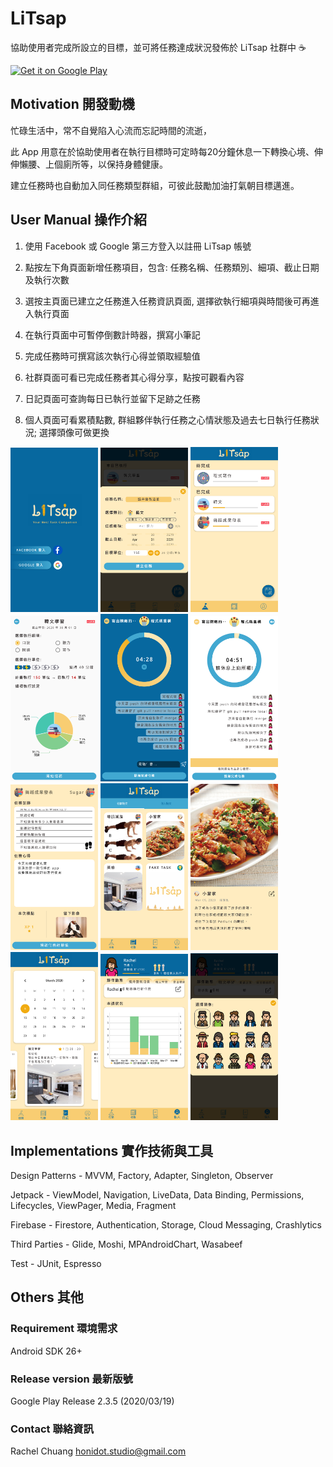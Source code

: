 # LiTsap
協助使用者完成所設立的目標，並可將任務達成狀況發佈於 LiTsap 社群中 :coffee:

<a href='https://play.google.com/store/apps/details?id=studio.honidot.litsap&pcampaignid=pcampaignidMKT-Other-global-all-co-prtnr-py-PartBadge-Mar2515-1'><img alt='Get it on Google Play' src='https://play.google.com/intl/en_us/badges/static/images/badges/en_badge_web_generic.png' width='200'/></a>

## Motivation 開發動機
忙碌生活中，常不自覺陷入心流而忘記時間的流逝，

此 App 用意在於協助使用者在執行目標時可定時每20分鐘休息一下轉換心境、伸伸懶腰、上個廁所等，以保持身體健康。

建立任務時也自動加入同任務類型群組，可彼此鼓勵加油打氣朝目標邁進。

## User Manual 操作介紹
1. 使用 Facebook 或 Google 第三方登入以註冊 LiTsap 帳號

2. 點按左下角頁面新增任務項目，包含: 任務名稱、任務類別、細項、截止日期及執行次數

3. 選按主頁面已建立之任務進入任務資訊頁面, 選擇欲執行細項與時間後可再進入執行頁面

4. 在執行頁面中可暫停倒數計時器，撰寫小筆記

5. 完成任務時可撰寫該次執行心得並領取經驗值

6. 社群頁面可看已完成任務者其心得分享，點按可觀看內容

7. 日記頁面可查詢每日已執行並留下足跡之任務

8. 個人頁面可看累積點數, 群組夥伴執行任務之心情狀態及過去七日執行任務狀況; 選擇頭像可做更換

<img alt='Login Page' src='LiTsap/readme_imgs/Screenshot_20200225-232141.png'  width="140"></img>     <img alt='Create Page' src='LiTsap/readme_imgs/Screenshot_20200308-204903.png'  width="140"></img> 
<img alt='Task Page' src='LiTsap/readme_imgs/Screenshot_20200225-224312.png'  width="140"></img> 
<img alt='Detail Page' src='LiTsap/readme_imgs/Screenshot_20200308-210302.png'  width="140"></img>     <img alt='Workout Page' src='LiTsap/readme_imgs/Screenshot_20200225-224836.png'  width="140"></img>   <img alt='Break Page' src='LiTsap/readme_imgs/Screenshot_20200316-235504.png'  width="140"></img>     <img alt='Finish Page' src='/LiTsap/readme_imgs/Screenshot_20200225-231207.png'  width="140"></img>     <img alt='Post Page' src='LiTsap/readme_imgs/Screenshot_20200308-205353.png'  width="140"></img> <img alt='Post Share Page' src='LiTsap/readme_imgs/Screenshot_20200308-205831.png'  width="140"></img>     <img alt='Diary Page' src='LiTsap/readme_imgs/Screenshot_20200308-205847.png'  width="140"></img>     <img alt='Profile Page' src='LiTsap/readme_imgs/Screenshot_20200308-205935.png'  width="140"></img> <img alt='Profile Page' src='LiTsap/readme_imgs/Screenshot_20200313-210303.png'  width="140"></img>

## Implementations 實作技術與工具
Design Patterns - MVVM, Factory, Adapter, Singleton, Observer

Jetpack - ViewModel, Navigation, LiveData, Data Binding, Permissions, Lifecycles, ViewPager, Media, Fragment

Firebase - Firestore, Authentication, Storage, Cloud Messaging, Crashlytics

Third Parties - Glide, Moshi, MPAndroidChart, Wasabeef

Test - JUnit, Espresso

## Others 其他
### Requirement 環境需求
Android SDK 26+
### Release version 最新版號
Google Play Release 2.3.5 (2020/03/19)
### Contact 聯絡資訊
Rachel Chuang honidot.studio@gmail.com

